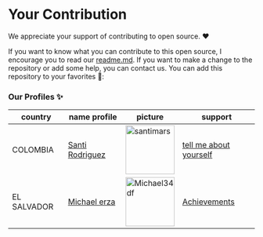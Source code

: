 # Your Contribution 

We appreciate your support of contributing to open source. ❤️

If you want to know what you can contribute to this open source, I encourage you to read our [readme.md](https://github.com/santimars/Tell_me_about_yourself/blob/main/README.md). If you want to make a change to the repository or add some help, you can contact us.
You can add this repository to your favorites 🌟:
### Our Profiles :sparkles:


|  country | name profile | picture| support|
|--|---|---|--|
|COLOMBIA | [Santi Rodriguez](https://github.com/santimars) | [<img width="100" src="https://avatars.githubusercontent.com/u/98999805?v=4" alt="santimars" />](https://github.com/santimars) |[tell me about yourself](https://github.com/W-R-T-O/Tell_me_about_yourself/tree/main) |
| EL SALVADOR | [Michael erza](https://github.com/Michael34df) | [<img width="100" src="https://avatars.githubusercontent.com/u/142544467?v=4" alt="Michael34df" />](https://github.com/Michael34df) |[Achievements](https://github.com/W-R-T-O/Achievements.github)
